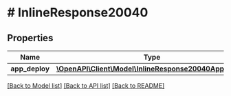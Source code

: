 # # InlineResponse20040

## Properties

Name | Type | Description | Notes
------------ | ------------- | ------------- | -------------
**app_deploy** | [**\OpenAPI\Client\Model\InlineResponse20040AppDeploy**](InlineResponse20040AppDeploy.md) |  | [optional]

[[Back to Model list]](../../README.md#models) [[Back to API list]](../../README.md#endpoints) [[Back to README]](../../README.md)
